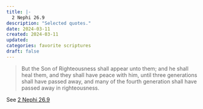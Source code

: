 ```yaml
---
title: |-
  2 Nephi 26.9
description: "Selected quotes."
date: 2024-03-11
created: 2024-03-11
updated: 
categories: favorite scriptures
draft: false
---
```


> But the Son of Righteousness shall appear unto them; and he shall heal them, and they shall have peace with him, until three generations shall have passed away, and many of the fourth generation shall have passed away in righteousness.

See [2 Nephi 26.9](https://www.churchofjesuschrist.org/study/scriptures/bofm/2-ne/26?id=p9&lang=eng#p9)